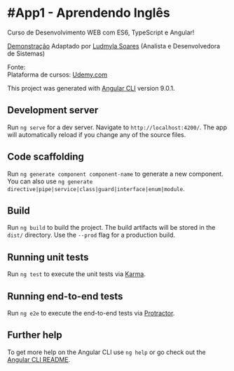 # #App1 - Aprendendo Inglês
 Curso de Desenvolvimento WEB com ES6, TypeScript e Angular!

<a href="http://app1-ludmyla-soares.s3-website.us-east-2.amazonaws.com">Demonstração</a>
Adaptado por <a href="https:/www.ludmylasoares.site">Ludmyla Soares</a> (Analista e Desenvolvedora de Sistemas)

Fonte: </br>
Plataforma de cursos: <a href="https:/www.udemy.com">Udemy.com</a> </br>

This project was generated with [Angular CLI](https://github.com/angular/angular-cli) version 9.0.1.

## Development server

Run `ng serve` for a dev server. Navigate to `http://localhost:4200/`. The app will automatically reload if you change any of the source files.

## Code scaffolding

Run `ng generate component component-name` to generate a new component. You can also use `ng generate directive|pipe|service|class|guard|interface|enum|module`.

## Build

Run `ng build` to build the project. The build artifacts will be stored in the `dist/` directory. Use the `--prod` flag for a production build.

## Running unit tests

Run `ng test` to execute the unit tests via [Karma](https://karma-runner.github.io).

## Running end-to-end tests

Run `ng e2e` to execute the end-to-end tests via [Protractor](http://www.protractortest.org/).

## Further help

To get more help on the Angular CLI use `ng help` or go check out the [Angular CLI README](https://github.com/angular/angular-cli/blob/master/README.md).
